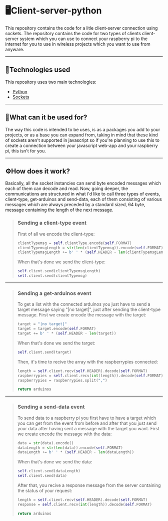 # 🖥Client-server-python

This repository contains the code for a litle client-server connection using sockets. The repository contains the code for two types of clients client-server system which you can use to connect your raspberry pi to the internet for you to use in wireless projects which you want to use from anyware.

<hr>

## 🚀Technologies used
This repository uses two main technologies:
 * [Python](https://www.python.org/)
 * [Sockets](https://docs.python.org/3/howto/sockets.html)

<hr>

## 🔧What can it be used for?
The way this code is intended to be uses, is as a packages you add to your projects, or as a base you can expand from, taking in mind that these kind of sockets aren't supported in javascript so if you're planning to use this to create a connection between your javascript web-app and your raspberry pi, this isn't for you.

<hr>

## ⚙How does it work?
Basically, all the socket instancies can send byte encoded messages which each of them can decode and read. Now, going deeper, the communications are structured in what i'd like to call three types of events, client-type, get-arduinos and send-data, each of them consisting of various messages which are always preceded by a standard sized, 64 byte, message containing the length of the next message.

> ### <strong>Sending a client-type event</strong>
> First of all we encode the client-type: 
>```python
> clientTypemsg = self.clientType.encode(self.FORMAT)
> clientTypemsgLength = str(len(clientTypemsg)).encode(self.FORMAT)
> clientTypemsgLength += b' ' * (self.HEADER - len(clientTypemsgLength))
>```
> When that's done we send the client-type:
>```python
> self.client.send(clientTypemsgLength)
> self.client.send(clientTypemsg)
>```

<hr>

> ### <strong>Sending a get-arduinos event</strong>
> To get a list with the connected arduinos you just have to send a target message saying "|no target|", just after sending the client-type message.
> First we create encode the message with the target: 
>```python
> target = "|no target|"
> target = target.encode(self.FORMAT)
> target += b' ' * (self.HEADER - len(target))
>```
> When that's done we send the target:
>```python
> self.client.send(target)
>```
> Then, it's time to recive the array with the raspberrypies connected:
>```python
> length = self.client.recv(self.HEADER).decode(self.FORMAT)
> raspberrypies = self.client.recv(int(length)).decode(self.FORMAT)
> raspberrypies = raspberrypies.split(",")
>
> return arduinos
>```

<hr>

> ### <strong>Sending a send-data event</strong>
> To send data to a raspberry pi you first have to have a target which you can get from the event from before and after that you just send your data after having sent a message with the target you want.
> First we create encode the message with the data: 
>```python
> data = str(data).encode()
> dataLength = str(len(data)).encode(self.FORMAT)
> dataLength += b' ' * (self.HEADER - len(dataLength))
>```
> When that's done we send the data:
>```python
> self.client.send(dataLength)
> self.client.send(data)
>```
> After that, you recive a response message from the server containing the status of your request:
>```python
> length = self.client.recv(self.HEADER).decode(self.FORMAT)
> response = self.client.recv(int(length)).decode(self.FORMAT)
>
> return arduinos
>```